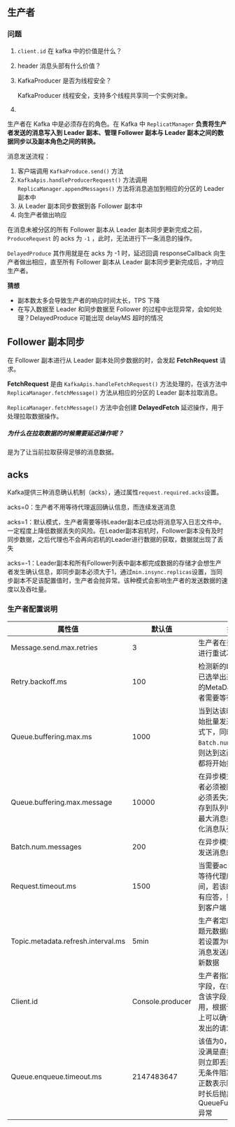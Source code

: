 ## 生产者

### 问题

1. `client.id` 在 kafka 中的价值是什么？

   

2. header 消息头部有什么价值？

3. KafkaProducer 是否为线程安全？

   KafkaProducer 线程安全，支持多个线程共享同一个实例对象。

4. 



生产者在 Kafka 中是必须存在的角色。在 Kafka 中 `ReplicatManager` **负责将生产者发送的消息写入到 Leader 副本、管理 Follower 副本与 Leader 副本之间的数据同步以及副本角色之间的转换。**

消息发送流程：

1. 客户端调用 `KafkaProduce.send()` 方法
2. `KafkaApis.handleProducerRequest()` 方法调用 `ReplicaManager.appendMessages()` 方法将消息追加到相应的分区的 Leader 副本中
3. 从 Leader 副本同步数据到各 Follower 副本中
4. 向生产者做出响应

在消息未被分区的所有 Follower 副本从 Leader 副本同步更新完成之前，`ProduceRequest` 的 acks 为 `-1` ，此时，无法进行下一条消息的操作。

`DelayedProduce` 其作用就是在 acks 为 -1 时，延迟回调 responseCallback 向生产者做出相应，直至所有 Follower 副本从 Leader 副本同步更新完成后，才响应生产者。

**猜想**

- 副本数太多会导致生产者的响应时间太长，TPS 下降
- 在写入数据至 Leader 和同步数据至 Follower 的过程中出现异常，会如何处理？DelayedProduce 可能出现 delayMS 超时的情况

## Follower 副本同步

在 Follower 副本进行从 Leader 副本处同步数据的时，会发起 **FetchRequest** 请求。

**FetchRequest** 是由 `KafkaApis.handleFetchRequest()` 方法处理的，在该方法中 `ReplicaManager.fetchMessage()` 方法从相应的分区的 Leader 副本拉取消息。

`ReplicaManager.fetchMessage()` 方法中会创建 **DelayedFetch** 延迟操作，用于处理拉取数据操作。

##### 为什么在拉取数据的时候需要延迟操作呢？

是为了让当前拉取获得足够的消息数据。

## acks

Kafka提供三种消息确认机制（acks），通过属性`request.required.acks`设置。

acks=0：生产者不用等待代理返回确认信息，而连续发送消息

acks=1：默认模式，生产者需要等待Leader副本已成功将消息写入日志文件中。一定程度上降低数据丢失的风险。在Leader副本宕机时，Follower副本没有及时同步数据，之后代理也不会再向宕机的Leader进行数据的获取，数据就出现了丢失

acks=-1：Leader副本和所有Follower列表中副本都完成数据的存储才会想生产者发生确认信息，即同步副本必须大于1，通过`min.insync.replicas`设置，当同步副本不足该配置值时，生产者会抛异常。该种模式会影响生产者的发送数据的速度以及吞吐量。

### 生产者配置说明

| 属性值                             | 默认值           | 描述                                                         |
| ---------------------------------- | ---------------- | ------------------------------------------------------------ |
| Message.send.max.retries           | 3                | 生产者在丢失该消息前进行重试次数                             |
| Retry.backoff.ms                   | 100              | 检测新的Leader是否已选举出来，更新主题的MetaData之前生产者需要等待的时间 |
| Queue.buffering.max.ms             | 1000             | 当到达该时间后消息开始批量发送，若异步模式下，同时配置了`Batch.num.messages`，则达到这两个阀值之一都将开始批量发送消息 |
| Queue.buffering.max.message        | 10000            | 在异步模式下，在生产者必须被阻塞或者数据必须丢失之前，可以缓存到队列中的未发送的最大消息条数，即初始化消息队列的长度 |
| Batch.num.messages                 | 200              | 在异步模式下每次批量发送消息的最大消息数                     |
| Request.timeout.ms                 | 1500             | 当需要acks时，生产者等待代理应答的超时时间，若该时间范围内没有应答，则会发送错误到客户端 |
| Topic.metadata.refresh.interval.ms | 5min             | 生产者定时请求更新主题元数据的时间间隔。若设置为0，则在每个消息发送后都去请求更新数据 |
| Client.id                          | Console.producer | 生产者指定的一个标识字段，在每次请求中包含该字段，用来追踪调用，根据该字段在逻辑上可以确认是哪个应用发出的请求 |
| Queue.enqueue.timeout.ms           | 2147483647       | 该值为0，标识该队列没满是直接入队，满了则立即丢弃，负数表示无条件阻塞且不丢弃，正数表示阻塞达到该值时长后抛出QueueFullException异常 |


